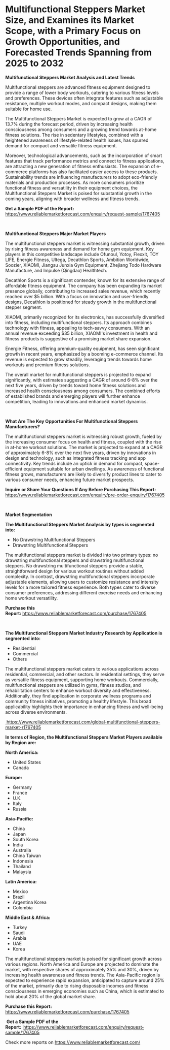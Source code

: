 <p><h1>Multifunctional Steppers Market Size, and Examines its Market Scope, with a Primary Focus on Growth Opportunities, and Forecasted Trends Spanning from 2025 to 2032</h1></p><p><strong>Multifunctional Steppers Market Analysis and Latest Trends</strong></p>
<p><p>Multifunctional steppers are advanced fitness equipment designed to provide a range of lower body workouts, catering to various fitness levels and preferences. These devices often integrate features such as adjustable resistance, multiple workout modes, and compact designs, making them suitable for home use. </p><p>The Multifunctional Steppers Market is expected to grow at a CAGR of 13.7% during the forecast period, driven by increasing health consciousness among consumers and a growing trend towards at-home fitness solutions. The rise in sedentary lifestyles, combined with a heightened awareness of lifestyle-related health issues, has spurred demand for compact and versatile fitness equipment. </p><p>Moreover, technological advancements, such as the incorporation of smart features that track performance metrics and connect to fitness applications, are attracting a new generation of fitness enthusiasts. The expansion of e-commerce platforms has also facilitated easier access to these products. Sustainability trends are influencing manufacturers to adopt eco-friendly materials and production processes. As more consumers prioritize functional fitness and versatility in their equipment choices, the Multifunctional Steppers Market is poised for substantial growth in the coming years, aligning with broader wellness and fitness trends.</p></p>
<p><strong>Get a Sample PDF of the Report:&nbsp;</strong> <a href="https://www.reliablemarketforecast.com/enquiry/request-sample/1767405?utm_campaign=2758&utm_medium=2&utm_source=Github&utm_content=ia&utm_term=11042025&utm_id=multifunctional-steppers">https://www.reliablemarketforecast.com/enquiry/request-sample/1767405</a></p>
<p>&nbsp;</p>
<p><strong>Multifunctional Steppers Major Market Players</strong></p>
<p><p>The multifunctional steppers market is witnessing substantial growth, driven by rising fitness awareness and demand for home gym equipment. Key players in this competitive landscape include Ofunoul, Yotoy, Flexxit, TOY LIFE, Energie Fitness, Ultega, Decathlon Sports, Ambition Worldwide, Soozier, XIAOMI, Jiangsu Junxia Gym Equipment, Zhejiang Todo Hardware Manufacture, and Impulse (Qingdao) Healthtech.</p><p>Decathlon Sports is a significant contender, known for its extensive range of affordable fitness equipment. The company has been expanding its market presence globally, contributing to increased sales revenue, which recently reached over $5 billion. With a focus on innovation and user-friendly designs, Decathlon is positioned for steady growth in the multifunctional stepper segment.</p><p>XIAOMI, primarily recognized for its electronics, has successfully diversified into fitness, including multifunctional steppers. Its approach combines technology with fitness, appealing to tech-savvy consumers. With an annual revenue exceeding $35 billion, XIAOMI's investment in health and fitness products is suggestive of a promising market share expansion.</p><p>Energie Fitness, offering premium-quality equipment, has seen significant growth in recent years, emphasized by a booming e-commerce channel. Its revenue is expected to grow steadily, leveraging trends towards home workouts and premium fitness solutions.</p><p>The overall market for multifunctional steppers is projected to expand significantly, with estimates suggesting a CAGR of around 6-8% over the next five years, driven by trends toward home fitness solutions and increased health consciousness among consumers. The combined efforts of established brands and emerging players will further enhance competition, leading to innovations and enhanced market dynamics.</p></p>
<p>&nbsp;</p>
<p><strong>What Are The Key Opportunities For Multifunctional Steppers Manufacturers?</strong></p>
<p><p>The multifunctional steppers market is witnessing robust growth, fueled by the increasing consumer focus on health and fitness, coupled with the rise in at-home workout solutions. The market is projected to expand at a CAGR of approximately 6-8% over the next five years, driven by innovations in design and technology, such as integrated fitness tracking and app connectivity. Key trends include an uptick in demand for compact, space-efficient equipment suitable for urban dwellings. As awareness of functional fitness grows, manufacturers are likely to diversify product lines to cater to various consumer needs, enhancing future market prospects.</p></p>
<p><strong>Inquire or Share Your Questions If Any Before Purchasing This Report:</strong> <a href="https://www.reliablemarketforecast.com/enquiry/pre-order-enquiry/1767405?utm_campaign=2758&utm_medium=2&utm_source=Github&utm_content=ia&utm_term=11042025&utm_id=multifunctional-steppers">https://www.reliablemarketforecast.com/enquiry/pre-order-enquiry/1767405</a></p>
<p>&nbsp;</p>
<p><strong>Market Segmentation</strong></p>
<p><strong>The Multifunctional Steppers Market Analysis by types is segmented into:</strong></p>
<p><ul><li>No Drawstring Multifunctional Steppers</li><li>Drawstring Multifunctional Steppers</li></ul></p>
<p><p>The multifunctional steppers market is divided into two primary types: no drawstring multifunctional steppers and drawstring multifunctional steppers. No drawstring multifunctional steppers provide a stable, straightforward design for various workout routines without added complexity. In contrast, drawstring multifunctional steppers incorporate adjustable elements, allowing users to customize resistance and intensity levels for a more tailored fitness experience. Both types cater to diverse consumer preferences, addressing different exercise needs and enhancing home workout versatility.</p></p>
<p><strong>Purchase this Report:&nbsp;</strong><a href="https://www.reliablemarketforecast.com/purchase/1767405?utm_campaign=2758&utm_medium=2&utm_source=Github&utm_content=ia&utm_term=11042025&utm_id=multifunctional-steppers">https://www.reliablemarketforecast.com/purchase/1767405</a></p>
<p>&nbsp;</p>
<p><strong>The Multifunctional Steppers Market Industry Research by Application is segmented into:</strong></p>
<p><ul><li>Residential</li><li>Commercial</li><li>Others</li></ul></p>
<p><p>The multifunctional steppers market caters to various applications across residential, commercial, and other sectors. In residential settings, they serve as versatile fitness equipment, supporting home workouts. Commercially, multifunctional steppers are utilized in gyms, fitness studios, and rehabilitation centers to enhance workout diversity and effectiveness. Additionally, they find application in corporate wellness programs and community fitness initiatives, promoting a healthy lifestyle. This broad applicability highlights their importance in enhancing fitness and well-being across diverse environments.</p></p>
<p><a href="https://www.reliablemarketforecast.com/global-multifunctional-steppers-market-r1767405?utm_campaign=2758&utm_medium=2&utm_source=Github&utm_content=ia&utm_term=11042025&utm_id=multifunctional-steppers">&nbsp;https://www.reliablemarketforecast.com/global-multifunctional-steppers-market-r1767405</a></p>
<p><strong>In terms of Region, the Multifunctional Steppers Market Players available by Region are:</strong></p>
<p>
    <p> <strong> North America: </strong>
        <ul>
            <li>United States</li>
            <li>Canada</li>
        </ul>
        </p> 
    <p> <strong> Europe: </strong>
        <ul>
            <li>Germany</li>
            <li>France</li>
            <li>U.K.</li>
            <li>Italy</li>
            <li>Russia</li>
        </ul>
        </p> 
    <p> <strong> Asia-Pacific: </strong>
        <ul>
            <li>China</li>
            <li>Japan</li>
            <li>South Korea</li>
            <li>India</li>
            <li>Australia</li>
            <li>China Taiwan</li>
            <li>Indonesia</li>
            <li>Thailand</li>
            <li>Malaysia</li>
        </ul>
        </p> 
    <p> <strong> Latin America: </strong>
        <ul>
            <li>Mexico</li>
            <li>Brazil</li>
            <li>Argentina Korea</li>
            <li>Colombia</li>
        </ul>
        </p> 
    <p> <strong> Middle East & Africa: </strong>
        <ul>
            <li>Turkey</li>
            <li>Saudi</li>
            <li>Arabia</li>
            <li>UAE</li>
            <li>Korea</li>
        </ul>
    </p>
    </p>
<p><p>The multifunctional steppers market is poised for significant growth across various regions. North America and Europe are projected to dominate the market, with respective shares of approximately 35% and 30%, driven by increasing health awareness and fitness trends. The Asia-Pacific region is expected to experience rapid expansion, anticipated to capture around 25% of the market, primarily due to rising disposable incomes and fitness consciousness in emerging economies such as China, which is estimated to hold about 20% of the global market share.</p></p>
<p><strong>Purchase this Report: </strong><a href="https://www.reliablemarketforecast.com/purchase/1767405?utm_campaign=2758&utm_medium=2&utm_source=Github&utm_content=ia&utm_term=11042025&utm_id=multifunctional-steppers">https://www.reliablemarketforecast.com/purchase/1767405</a></p>
<p>&nbsp;<strong>Get a Sample PDF of the Report:&nbsp;&nbsp;</strong><a href="https://www.reliablemarketforecast.com/enquiry/request-sample/1767405?utm_campaign=2758&utm_medium=2&utm_source=Github&utm_content=ia&utm_term=11042025&utm_id=multifunctional-steppers">https://www.reliablemarketforecast.com/enquiry/request-sample/1767405</a></p>
<p><strong></strong></p>
<p>Check more reports on <a href="https://www.reliablemarketforecast.com/?utm_campaign=2758&utm_medium=2&utm_source=Github&utm_content=ia&utm_term=11042025&utm_id=multifunctional-steppers">https://www.reliablemarketforecast.com/</a></p>